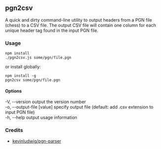 ## pgn2csv

A quick and dirty command-line utility to output headers from a PGN file (chess) to a CSV file. The output CSV file will contain one column for each unique header tag found in the input PGN file.

### Usage

```
npm install
./pgn2csv.js some/pgn/file.pgn
```

or install globally:

```
npm install -g
pgn2csv some/pgn/file.pgn
```

#### Options

  -V, --version              output the version number  
  -o, --output-file [value]  specify output file (default: add .csv extension to input PGN file)  
  -h, --help                 output usage information  

### Credits

- [kevinludwig/pgn-parser](https://github.com/kevinludwig/pgn-parser)
